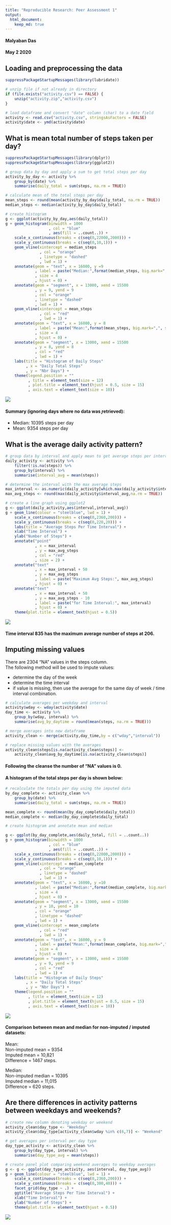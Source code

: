 ```yaml
---
title: "Reproducible Research: Peer Assessment 1"
output: 
  html_document:
    keep_md: true
---
```

#### Malyaban Das  
#### May 2 2020

## Loading and preprocessing the data

```r
suppressPackageStartupMessages(library(lubridate))

# unzip file if not already in directory
if (file.exists("activity.csv") == FALSE) {
    unzip("activity.zip","activity.csv")
}

# load dataframe and convert "date" column (char) to a date field
activity <- read.csv("activity.csv", stringsAsFactors = FALSE)
activity$date <- ymd(activity$date)
```

## What is mean total number of steps taken per day?

```r
suppressPackageStartupMessages(library(dplyr))
suppressPackageStartupMessages(library(ggplot2))

# group data by day and apply a sum to get total steps per day
activity_by_day <- activity %>% 
    group_by(date) %>% 
    summarise(daily_total = sum(steps, na.rm = TRUE))

# calculate mean of the total steps per day
mean_steps <- round(mean(activity_by_day$daily_total, na.rm = TRUE))
median_steps <- median(activity_by_day$daily_total)

# create histogram
g <- ggplot(activity_by_day,aes(daily_total))
g + geom_histogram(binwidth = 1000
                   , col = "blue"
                   , aes(fill = ..count..)) +
    scale_x_continuous(breaks = c(seq(0,22000,2000))) +
    scale_y_continuous(breaks = c(seq(0,10,1))) +
    geom_vline(xintercept = median_steps
               , col = "orange"
               , linetype = "dashed"
               , lwd = 1) +
    annotate(geom = "text", x = 16000, y =9
             , label = paste("Median:",format(median_steps, big.mark=",", scientific=FALSE), "steps")
             , size = 4
             , hjust = 0) +
    annotate(geom = "segment", x = 13000, xend = 15500
             , y = 9, yend = 9
             , col = "orange"
             , linetype = "dashed"
             , lwd = 1) +
    geom_vline(xintercept = mean_steps
               , col = "red"
               , lwd = 1) +
    annotate(geom = "text", x = 16000, y = 8
             , label = paste("Mean:",format(mean_steps, big.mark=",", scientific=FALSE), "steps")
             , size = 4
             , hjust = 0) +
    annotate(geom = "segment", x = 13000, xend = 15500
             , y = 8, yend = 8
             , col = "red"
             , lwd = 1) +
    labs(title = "Histogram of Daily Steps"
         , x = "Daily Total Steps"
         , y = "Nbr Days") +
    theme(legend.position = ""
          , title = element_text(size = 12)
          , plot.title = element_text(hjust = 0.5, size = 15)
          , axis.text = element_text(size = 10))
```

![](PA1_template_files/figure-html/unnamed-chunk-2-1.png)<!-- -->

#### Summary (ignoring days where no data was ̥retrieved):  
- Median: 10395 steps per day  
- Mean: 9354 steps per day

## What is the average daily activity pattern?

```r
# group data by interval and apply mean to get average steps per interval
daily_activity <- activity %>% 
    filter(!is.na(steps)) %>%
    group_by(interval) %>% 
    summarise(interval_avg = mean(steps))

# determine the interval with the max average steps
max_interval <- as.numeric(daily_activity[which.max(daily_activity$interval_avg),1])
max_avg_steps <- round(max(daily_activity$interval_avg,na.rm = TRUE))

# create a line graph using ggplot2
g <- ggplot(daily_activity,aes(interval,interval_avg))
g + geom_line(colour = "steelblue", lwd = 1) +
    scale_x_continuous(breaks = c(seq(0,2360,200))) +
    scale_y_continuous(breaks = c(seq(0,220,20))) +
    labs(title = "Average Steps Per Time Interval") +
    xlab("Time Interval") + 
    ylab("Number of Steps") +
    annotate("point"
             , x = max_interval
             , y = max_avg_steps
             , col = "red"
             , size = 2) +
    annotate("text"
             , x = max_interval + 50
             , y = max_avg_steps
             , label = paste("Maximum Avg Steps:", max_avg_steps)
             , hjust = 0) +
    annotate("text"
             , x = max_interval + 50
             , y = max_avg_steps - 10
             , label = paste("for Time Interval:", max_interval)
             , hjust = 0) +
    theme(plot.title = element_text(hjust = 0.5))
```

![](PA1_template_files/figure-html/unnamed-chunk-3-1.png)<!-- -->

#### Time interval 835 has the maximum average number of steps at 206.

## Imputing missing values
There are 2304 “NA” values in the steps column.  
The following method will be used to impute values:
- determine the day of the week  
- determine the time interval  
- if value is missing, then use the average for the same day of week / time interval combination.  

```r
# calculate averages per weekday and interval
activity$wday <- wday(activity$date)
day_time <- activity %>% 
    group_by(wday, interval) %>% 
    summarise(avg_by_daytime = round(mean(steps, na.rm = TRUE)))

# merge averages into new dataframe
activity_clean <- merge(activity,day_time,by = c("wday","interval"))

# replace missing values with the averages
activity_clean$steps[is.na(activity_clean$steps)] <- 
    activity_clean$avg_by_daytime[is.na(activity_clean$steps)]
```
#### Following the cleanse the number of “NA” values is 0.  

#### A histogram of the total steps per day is shown below:

```r
# recalculate the totals per day using the imputed data
by_day_complete <- activity_clean %>% 
    group_by(date) %>% 
    summarise(daily_total = sum(steps, na.rm = TRUE))

mean_complete <- round(mean(by_day_complete$daily_total))
median_complete <- median(by_day_complete$daily_total)

# create histogram and annotate mean and median

g <- ggplot(by_day_complete,aes(daily_total, fill = ..count..))
g + geom_histogram(binwidth = 1000
                   , col = "blue"
                   , aes(fill = ..count..)) +
    scale_x_continuous(breaks = c(seq(0,22000,2000))) +
    scale_y_continuous(breaks = c(seq(0,10,1))) +
    geom_vline(xintercept = median_complete
               , col = "orange"
               , linetype = "dashed"
               , lwd = 1) +
    annotate(geom = "text", x = 16000, y =10
             , label = paste("Median:",format(median_complete, big.mark=",", scientific=FALSE), "steps")
             , size = 4
             , hjust = 0) +
    annotate(geom = "segment", x = 13000, xend = 15500
             , y = 10, yend = 10
             , col = "orange"
             , linetype = "dashed"
             , lwd = 1) +
    geom_vline(xintercept = mean_complete
               , col = "red"
               , lwd = 1) +
    annotate(geom = "text", x = 16000, y = 9
             , label = paste("Mean:",format(mean_complete, big.mark=",", scientific=FALSE), "steps")
             , size = 4
             , hjust = 0) +
    annotate(geom = "segment", x = 13000, xend = 15500
             , y = 9, yend = 9
             , col = "red"
             , lwd = 1) +
    labs(title = "Histogram of Daily Steps"
         , x = "Daily Total Steps"
         , y = "Nbr Days") +
    theme(legend.position = ""
          , title = element_text(size = 12)
          , plot.title = element_text(hjust = 0.5, size = 15)
          , axis.text = element_text(size = 10)) 
```

![](PA1_template_files/figure-html/unnamed-chunk-5-1.png)<!-- -->

#### Comparison between mean and median for non-imputed / imputed datasets:  
 Mean:  
 Non-imputed mean = 9354  
 Imputed mean = 10,821  
 Difference = 1467 steps.  

 Median:  
 Non-imputed median = 10395  
 Imputed median = 11,015  
 Difference = 620 steps. 

## Are there differences in activity patterns between weekdays and weekends?

```r
# create new column denoting weekday or weekend
activity_clean$day_type <- "Weekday"
activity_clean$day_type[activity_clean$wday %in% c(6,7)] <- "Weekend"

# get averages per interval per day type
day_type_activity <- activity_clean %>%
    group_by(day_type, interval) %>% 
    summarise(day_type_avg = mean(steps))

# create panel plot comparing weekend averages to weekday averages
g <- g <- ggplot(day_type_activity, aes(interval, day_type_avg))
g + geom_line(colour = "steelblue", lwd = 1) +
    scale_x_continuous(breaks = c(seq(0,2360,200))) +
    scale_y_continuous(breaks = c(seq(0,300,40))) +
    facet_grid(day_type ~ .) +
    ggtitle("Average Steps Per Time Interval") +
    xlab("Time Interval") + 
    ylab("Number of Steps") +
    theme(plot.title = element_text(hjust = 0.5))
```

![](PA1_template_files/figure-html/unnamed-chunk-6-1.png)<!-- -->

